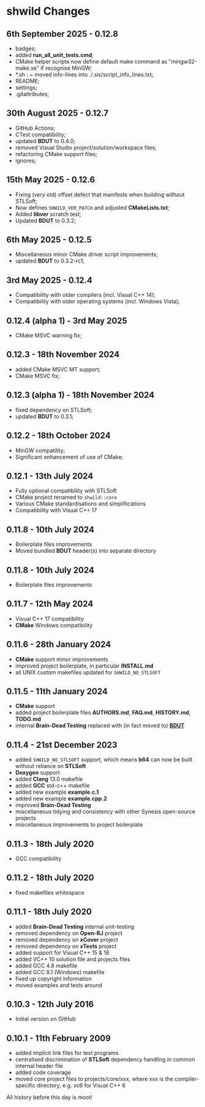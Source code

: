 #  **shwild** Changes


## 6th September 2025 - 0.12.8

* badges;
* added **run_all_unit_tests.cmd**;
* CMake helper scripts now define default make command as "mingw32-make.xe" if recognise MinGW;
* \*.sh : ~ moved info-lines into ./.sis/script_info_lines.txt;
* README;
* settings;
* .gitattributes;


## 30th August 2025 - 0.12.7

* GitHub Actions;
* CTest compatibility;
* updated **BDUT** to 0.4.0;
* removed Visual Studio project/solution/workspace files;
* refactoring CMake support files;
* ignores;


## 15th May 2025 - 0.12.6

* Fixing (_very_ old) offset defect that manifests when building without STLSoft;
* Now defines `SHWILD_VER_PATCH` and adjusted **CMakeLists.txt**;
* Added **libver** scratch test;
* Updated **BDUT** to 0.3.2;


## 6th May 2025 - 0.12.5

* Miscellaneous minor CMake driver script improvements;
* updated **BDUT** to 0.3.2-rc1;


## 3rd May 2025 - 0.12.4

* Compatibility with older compilers (incl. Visual C++ 14);
* Compatibility with older operating systems (incl. Windows Vista);


## 0.12.4 (alpha 1) - 3rd May 2025

* CMake MSVC warning fix;


## 0.12.3 - 18th November 2024

* added CMake MSVC MT support;
* CMake MSVC fix;


## 0.12.3 (alpha 1) - 18th November 2024

* fixed dependency on STLSoft;
* updated **BDUT** to 0.3.1;


## 0.12.2 - 18th October 2024

* MinGW compatility;
* Significant enhancement of use of CMake;


## 0.12.1 - 13th July 2024

* Fully optional compatibility with STLSoft
* CMake project renamed to `shwild::core`
* Various CMake standardisations and simplifications
* Compatibility with Visual C++ 17


## 0.11.8 - 10th July 2024

* Boilerplate files improvements
* Moved bundled **BDUT** header(s) into separate directory


## 0.11.8 - 10th July 2024

* Boilerplate files improvements


## 0.11.7 - 12th May 2024

* Visual C++ 17 compatibility
* **CMake** Windows compatibility


## 0.11.6 - 28th January 2024

* **CMake** support minor improvements
* improved project boilerplate, in particular **INSTALL.md**
* all UNIX custom makefiles updated for `SHWILD_NO_STLSOFT`


## 0.11.5 - 11th January 2024

* **CMake** support
* added project boilerplate files **AUTHORS.md**, **FAQ.md**, **HISTORY.md**, **TODO.md**
* internal **Brain-Dead Testing** replaced with (in fact moved to) [**BDUT**](https://github.com/synesissoftware/BDUT)


## 0.11.4 - 21st December 2023

* added `SHWILD_NO_STLSOFT` support, which means **b64** can now be built without reliance on **STLSoft**
* **Doxygen** support
* added **Clang** 13.0 makefile
* added **GCC** std-c++ makefile
* added new example **example.c.1**
* added new example **example.cpp.2**
* improved **Brain-Dead Testing**
* miscellaneous tidying and consistency with other Synesis open-source projects
* miscellaneous improvements to project boilerplate


## 0.11.3 - 18th July 2020

* GCC compatibility


## 0.11.2 - 18th July 2020

* fixed makefiles whitespace


## 0.11.1 - 18th July 2020

* added **Brain-Dead Testing** internal unit-testing
* removed dependency on **Open-RJ** project
* removed dependency on **xCover** project
* removed dependency on **xTests** project
* added support for Visual C++ 15 & 16
* added VC++ 10 solution file and projects files
* added GCC 4.8 makefile
* added GCC 8.1 (Windows) makefile
* fixed up copyright information
* moved examples and tests around


## 0.10.3 - 12th July 2016

* Initial version on GitHub


## 0.10.1 - 11th February 2009

* added implicit link files for test programs
* centralised discrimination of **STLSoft** dependency handling in common internal header file
* added code coverage
* moved core project files to projects/core/xxx, where xxx is the compiler-specific directory, e.g. vc6 for Visual C++ 6


All history before this day is moot!


<!-- ########################### end of file ########################### -->


